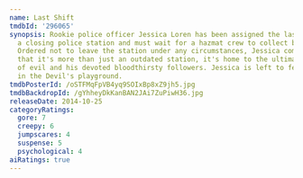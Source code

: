```yaml
---
name: Last Shift
tmdbId: '296065'
synopsis: Rookie police officer Jessica Loren has been assigned the last shift at
  a closing police station and must wait for a hazmat crew to collect biomedical evidence.
  Ordered not to leave the station under any circumstances, Jessica comes to learn
  that it's more than just an outdated station, it's home to the ultimate embodiment
  of evil and his devoted bloodthirsty followers. Jessica is left to fend for herself
  in the Devil's playground.
tmdbPosterId: /oSTFMqFpVB4yq9SOIxBp8xZ9jh5.jpg
tmdbBackdropId: /gYhheyDkKanBAN2JAi7ZuPiwH36.jpg
releaseDate: 2014-10-25
categoryRatings:
  gore: 7
  creepy: 6
  jumpscares: 4
  suspense: 5
  psychological: 4
aiRatings: true
---
```


